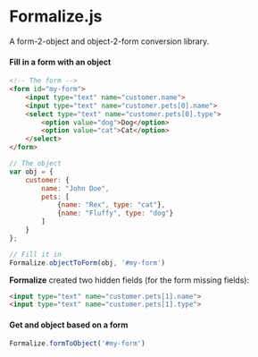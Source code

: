 # Formalize.js
A form-2-object and object-2-form conversion library.

#### Fill in a form with an object

```html
<!-- The form -->
<form id="my-form">
    <input type="text" name="customer.name">
    <input type="text" name="customer.pets[0].name">
    <select type="text" name="customer.pets[0].type">
        <option value="dog">Dog</option>
        <option value="cat">Cat</option>
    </select>
</form>
```

```js
// The object
var obj = {
    customer: {
        name: "John Doe",
        pets: [
            {name: "Rex", type: "cat"},
            {name: "Fluffy", type: "dog"}
        ]
    }
};

// Fill it in
Formalize.objectToForm(obj, '#my-form')
```

**Formalize** created two hidden fields (for the form missing fields):

```html
<input type="text" name="customer.pets[1].name">
<input type="text" name="customer.pets[1].type">
```

#### Get and object based on a form

```js
Formalize.formToObject('#my-form')
```
